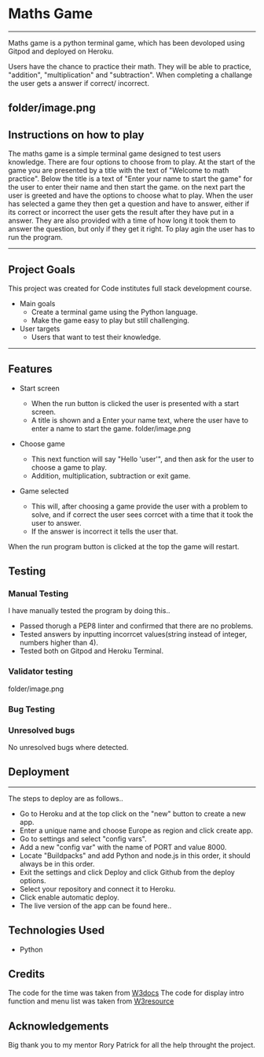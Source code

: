# Maths Game #
---
Maths game is a python terminal game, which has been devoloped using Gitpod and deployed on Heroku. 

Users have the chance to practice their math. They will be able to practice, "addition", "multiplication" and "subtraction". 
When completing a challange the user gets a answer if correct/ incorrect. 

folder/image.png
--- 
## Instructions on how to play ##

The maths game is a simple terminal game designed to test users knowledge. 
There are four options to choose from to play. 
At the start of the game you are presented by a title with the text of "Welcome to math practice". 
Below the title is a text of "Enter your name to start the game" for the user to enter their name and then start the game. 
on the next part the user is greeted and have the options to choose what to play. When the user has selected a game they then get a question and have to answer, either if its correct or incorrect the user gets the result after they have put in a answer. They are also provided with a time of how long it took them to answer the question, but only if they get it right. 
To play agin the user has to run the program.  

--- 
## Project Goals ##

This project was created for Code institutes full stack development course. 
* Main goals 
   * Create a terminal game using the Python language. 
   * Make the game easy to play but still challenging.
* User targets
   * Users that want to test their knowledge.

---
## Features ##
*  Start screen 
    * When the run button is clicked the user is presented with a start screen. 
    * A title is shown and a Enter your name text, where the user have to enter a name to start the game. 
folder/image.png

* Choose game
    * This next function will say "Hello 'user'", and then ask for the user to choose a game to play.
    * Addition, multiplication, subtraction or exit game. 

* Game selected 
    * This will, after choosing a game provide the user with a problem to solve, and if correct the user sees corrcet with a time that it took the user to answer. 
    * If the answer is incorrect it tells the user that. 

When the run program button is clicked at the top the game will restart. 

## Testing ## 
### Manual Testing ###
I have manually tested the program by doing this.. 
* Passed thorugh a PEP8 linter and confirmed that there are no problems. 
* Tested answers by inputting incorrcet values(string instead of integer, numbers higher than 4).
* Tested both on Gitpod and Heroku Terminal. 

### Validator testing ### 
folder/image.png

### Bug Testing 

### Unresolved bugs
No unresolved bugs where detected. 


## Deployment ##
---
The steps to deploy are as follows..
* Go to Heroku and at the top click on the "new" button to create a new app. 
* Enter a unique name and choose Europe as region and click create app. 
* Go to settings and select "config vars". 
* Add a new "config var" with the name of PORT and value 8000.
* Locate "Buildpacks" and add Python and node.js in this order, it should always be in this order. 
* Exit the settings and click Deploy and click Github from the deploy options. 
* Select your repository and connect it to Heroku. 
* Click enable automatic deploy. 
* The live version of the app can be found here.. 

## Technologies Used ## 
* Python 

## Credits ## 
The code for the time was taken from [W3docs](https://www.w3docs.com/snippets/python/how-do-i-measure-elapsed-time-in-python.html/ "W3docs")
The code for display intro function and menu list was taken from [W3resource](https://www.w3resource.com/python-exercises/math/python-math-exercise-63.php/ "W3resource")


## Acknowledgements ## 
Big thank you to my mentor Rory Patrick for all the help throught the project. 

